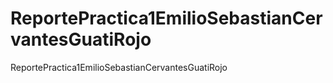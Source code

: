 # ReportePractica1EmilioSebastianCervantesGuatiRojo
ReportePractica1EmilioSebastianCervantesGuatiRojo
